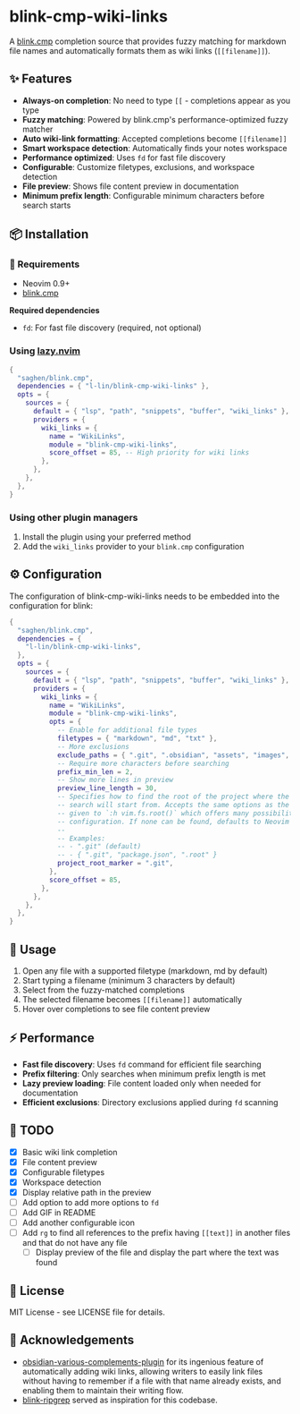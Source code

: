 # blink-cmp-wiki-links

A [blink.cmp](https://github.com/Saghen/blink.cmp) completion source that provides fuzzy matching for markdown file names and automatically formats them as wiki links (`[[filename]]`).

## ✨ Features

- **Always-on completion**: No need to type `[[` - completions appear as you type
- **Fuzzy matching**: Powered by blink.cmp's performance-optimized fuzzy matcher
- **Auto wiki-link formatting**: Accepted completions become `[[filename]]`
- **Smart workspace detection**: Automatically finds your notes workspace
- **Performance optimized**: Uses `fd` for fast file discovery
- **Configurable**: Customize filetypes, exclusions, and workspace detection
- **File preview**: Shows file content preview in documentation
- **Minimum prefix length**: Configurable minimum characters before search starts

## 📦 Installation
### 📝 Requirements

- Neovim 0.9+
- [blink.cmp](https://github.com/Saghen/blink.cmp)

__Required dependencies__

- `fd`: For fast file discovery (required, not optional)

### Using [lazy.nvim](https://github.com/folke/lazy.nvim)

```lua
{
  "saghen/blink.cmp",
  dependencies = { "l-lin/blink-cmp-wiki-links" },
  opts = {
    sources = {
      default = { "lsp", "path", "snippets", "buffer", "wiki_links" },
      providers = {
        wiki_links = {
          name = "WikiLinks",
          module = "blink-cmp-wiki-links",
          score_offset = 85, -- High priority for wiki links
        },
      },
    },
  },
}
```

### Using other plugin managers

1. Install the plugin using your preferred method
2. Add the `wiki_links` provider to your `blink.cmp` configuration

## ⚙️ Configuration

The configuration of blink-cmp-wiki-links needs to be embedded into the
configuration for blink:

```lua
{
  "saghen/blink.cmp",
  dependencies = {
    "l-lin/blink-cmp-wiki-links",
  },
  opts = {
    sources = {
      default = { "lsp", "path", "snippets", "buffer", "wiki_links" },
      providers = {
        wiki_links = {
          name = "WikiLinks",
          module = "blink-cmp-wiki-links",
          opts = {
            -- Enable for additional file types
            filetypes = { "markdown", "md", "txt" },
            -- More exclusions
            exclude_paths = { ".git", ".obsidian", "assets", "images", ".trash" },
            -- Require more characters before searching
            prefix_min_len = 2,
            -- Show more lines in preview
            preview_line_length = 30,
            -- Specifies how to find the root of the project where the fd
            -- search will start from. Accepts the same options as the marker
            -- given to `:h vim.fs.root()` which offers many possibilities for
            -- configuration. If none can be found, defaults to Neovim's cwd.
            --
            -- Examples:
            -- - ".git" (default)
            -- - { ".git", "package.json", ".root" }
            project_root_marker = ".git",
          },
          score_offset = 85,
        },
      },
    },
  },
}
```

## 🚀 Usage

1. Open any file with a supported filetype (markdown, md by default)
2. Start typing a filename (minimum 3 characters by default)
3. Select from the fuzzy-matched completions
4. The selected filename becomes `[[filename]]` automatically
5. Hover over completions to see file content preview

## ⚡ Performance

- **Fast file discovery**: Uses `fd` command for efficient file searching
- **Prefix filtering**: Only searches when minimum prefix length is met
- **Lazy preview loading**: File content loaded only when needed for documentation
- **Efficient exclusions**: Directory exclusions applied during `fd` scanning

## 📃 TODO

- [x] Basic wiki link completion
- [x] File content preview
- [x] Configurable filetypes
- [x] Workspace detection
- [x] Display relative path in the preview
- [ ] Add option to add more options to `fd`
- [ ] Add GIF in README
- [ ] Add another configurable icon
- [ ] Add `rg` to find all references to the prefix having `[[text]]` in another files and that do not have any file
  - [ ] Display preview of the file and display the part where the text was found

## 📄 License

MIT License - see LICENSE file for details.

## 👏 Acknowledgements

- [obsidian-various-complements-plugin](https://github.com/tadashi-aikawa/obsidian-various-complements-plugin) for its ingenious feature of automatically adding wiki links, allowing writers to easily link files without having to remember if a file with that name already exists, and enabling them to maintain their writing flow.
- [blink-ripgrep](https://github.com/mikavilpas/blink-ripgrep.nvim) served as inspiration for this codebase.
